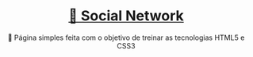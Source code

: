 <h1 align="center">
    <a href="https://social-network.jaovitu.vercel.app/">🔗 Social Network</a>
</h1>
<p align="center">🚀 Página simples feita com o objetivo de treinar as tecnologias HTML5 e CSS3</p>
